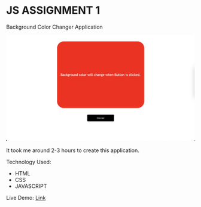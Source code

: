 # JS ASSIGNMENT 1

Background Color Changer Application

![thumbnail](./Image/ColorChanger.png)

It took me around 2-3 hours to create this application.

Technology Used:
- HTML
- CSS
- JAVASCRIPT


Live Demo: [Link](https://background-color-changer-app.netlify.app/)